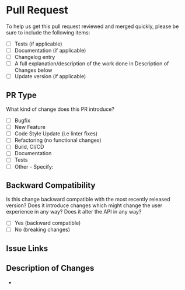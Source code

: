 # Pull Request

To help us get this pull request reviewed and merged quickly, please be sure to include the following items:

- [ ] Tests (if applicable)
- [ ] Documentation (if applicable)
- [ ] Changelog entry
- [ ] A full explanation/description of the work done in Description of Changes below
- [ ] Update version (if applicable)

## PR Type

What kind of change does this PR introduce?

- [ ] Bugfix
- [ ] New Feature
- [ ] Code Style Update (i.e linter fixes)
- [ ] Refactoring (no functional changes)
- [ ] Build, CI/CD
- [ ] Documentation
- [ ] Tests
- [ ] Other - Specify:

## Backward Compatibility

Is this change backward compatible with the most recently released version? Does it introduce changes which might change the user experience in any way? Does it alter the API in any way?

- [ ] Yes (backward compatible)
- [ ] No (breaking changes)

## Issue Links

<!--
    KEYWORD #ISSUE-NUMBER
    [closes|fixes|resolves] #
-->

## Description of Changes

-
